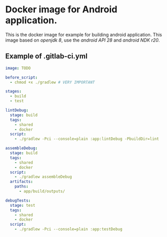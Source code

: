 # Docker image for Android application.

This is the docker image for example for building android application.
This image based on *openjdk 8*, use the *android API 28* and *android NDK r20*.

## Example of .gitlab-ci.yml

```yaml
image: TODO

before_script:
  - chmod +x ./gradlew # VERY IMPORTANT

stages:
  - build
  - test

lintDebug:
  stage: build
  tags:
    - shared
    - docker
  script:
    - ./gradlew -Pci --console=plain :app:lintDebug -PbuildDir=lint

assembleDebug:
  stage: build
  tags:
    - shared
    - docker
  script:
    - ./gradlew assembleDebug
  artifacts:
    paths:
      - app/build/outputs/

debugTests:
  stage: test
  tags:
    - shared
    - docker
  script:
    - ./gradlew -Pci --console=plain :app:testDebug
```
